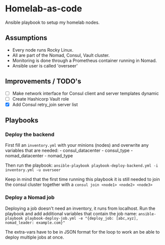 # Homelab-as-code
Ansible playbook to setup my homelab nodes.

## Assumptions
- Every node runs Rocky Linux.
- All are part of the Nomad, Consul, Vault cluster.
- Monitoring is done through a Prometheus container running in Nomad.
- Ansible user is called 'overseer'

## Improvements / TODO's
- [ ] Make network interface for Consul client and server templates dynamic
- [ ] Create Hashicorp Vault role
- [x] Add Consul retry_join server list

## Playbooks

### Deploy the backend
First fill an `inventory.yml` with your minions (nodes) and overwrite any variables that are needed:
    - consul_datacenter 
    - consul_type
    - nomad_datacenter
    - nomad_type

Then run the playbook:
`ansible-playbook playbook-deploy-backend.yml -i inventory.yml -u overseer`

Keep in mind that the first time running this playbook it is still needed to join the consul cluster together with a `consul join <node1> <node2> <node3>`

### Deploy a Nomad job
Deploying a job doesn't need an inventory, it runs from localhost. Run the playbook and add additional variables that contain the job name:
`ansible-playbook playbook-deploy-job.yml -e "{deploy_job: [abc,xyz], nomad_leader: example.com}"`

The extra-vars have to be in JSON format for the loop to work an be able to deploy multiple jobs at once.
